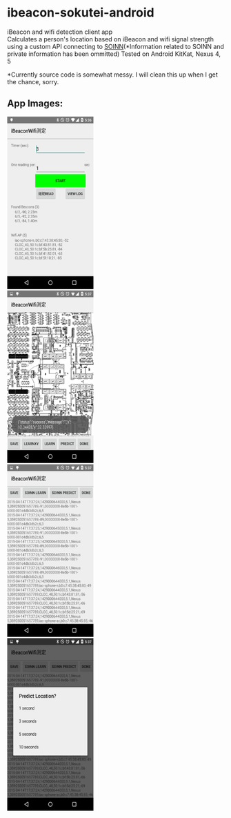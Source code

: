 # ibeacon-sokutei-android
iBeacon and wifi detection client app <br>
Calculates a person's location based on iBeacon and wifi signal strength using a custom API connecting to [SOINN](http://www.haselab.info/soinn-e.html)(*Information related to SOINN and private information has been ommitted)
Tested on Android KitKat, Nexus 4, 5

*Currently source code is somewhat messy. I will clean this up when I get the chance, sorry.

## App Images:
<img src="https://github.com/kphongagsorn/ibeacon-sokutei-android/blob/master/images/Screenshot_2015-04-14-17-36-55.png" data-canonical-src="https://github.com/kphongagsorn/ibeacon-sokutei-android/blob/master/images/Screenshot_2015-04-14-17-36-55.png" width="200" height="400" /><br>
<img src="https://github.com/kphongagsorn/ibeacon-sokutei-android/blob/master/images/Screenshot_2015-04-14-17-37-21.png" data-canonical-src="https://github.com/kphongagsorn/ibeacon-sokutei-android/blob/master/images/Screenshot_2015-04-14-17-37-21.png" width="200" height="400" /><br>
<img src="https://github.com/kphongagsorn/ibeacon-sokutei-android/blob/master/images/Screenshot_2015-04-14-17-37-33.png" data-canonical-src="https://github.com/kphongagsorn/ibeacon-sokutei-android/blob/master/images/Screenshot_2015-04-14-17-37-33.png" width="200" height="400" /><br>
<img src="https://github.com/kphongagsorn/ibeacon-sokutei-android/blob/master/images/Screenshot_2015-04-14-17-37-44.png" data-canonical-src="https://github.com/kphongagsorn/ibeacon-sokutei-android/blob/master/images/Screenshot_2015-04-14-17-37-44.png" width="200" height="400" /><br>
